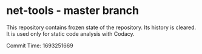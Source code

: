# net-tools - master branch

This repository contains frozen state of the repository.
Its history is cleared. It is used only for static code
analysis with Codacy.

Commit Time: 1693251669